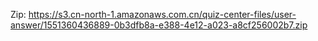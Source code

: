 Zip: https://s3.cn-north-1.amazonaws.com.cn/quiz-center-files/user-answer/1551360436889-0b3dfb8a-e388-4e12-a023-a8cf256002b7.zip